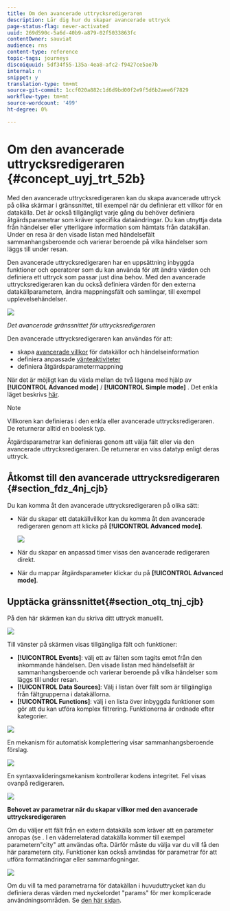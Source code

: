 ```yaml
---
title: Om den avancerade uttrycksredigeraren
description: Lär dig hur du skapar avancerade uttryck
page-status-flag: never-activated
uuid: 269d590c-5a6d-40b9-a879-02f5033863fc
contentOwner: sauviat
audience: rns
content-type: reference
topic-tags: journeys
discoiquuid: 5df34f55-135a-4ea8-afc2-f9427ce5ae7b
internal: n
snippet: y
translation-type: tm+mt
source-git-commit: 1ccf020a882c1d6d9bd00f2e9f5d6b2aee6f7829
workflow-type: tm+mt
source-wordcount: '499'
ht-degree: 0%

---
```



# Om den avancerade uttrycksredigeraren {#concept_uyj_trt_52b}

Med den avancerade uttrycksredigeraren kan du skapa avancerade uttryck på olika skärmar i gränssnittet, till exempel när du definierar ett villkor för en datakälla.
Det är också tillgängligt varje gång du behöver definiera åtgärdsparametrar som kräver specifika dataändringar. Du kan utnyttja data från händelser eller ytterligare information som hämtats från datakällan. Under en resa är den visade listan med händelsefält sammanhangsberoende och varierar beroende på vilka händelser som läggs till under resan.

Den avancerade uttrycksredigeraren har en uppsättning inbyggda funktioner och operatorer som du kan använda för att ändra värden och definiera ett uttryck som passar just dina behov. Med den avancerade uttrycksredigeraren kan du också definiera värden för den externa datakällparametern, ändra mappningsfält och samlingar, till exempel upplevelsehändelser.

![](../assets/journey65.png)

_Det avancerade gränssnittet för uttrycksredigeraren_

Den avancerade uttrycksredigeraren kan användas för att:

* skapa [avancerade villkor](../building-journeys/condition-activity.md#about_condition) för datakällor och händelseinformation
* definiera anpassade [vänteaktiviteter](../building-journeys/wait-activity.md#custom)
* definiera åtgärdsparametermappning

När det är möjligt kan du växla mellan de två lägena med hjälp av **[!UICONTROL Advanced mode]** / **[!UICONTROL Simple mode]** . Det enkla läget beskrivs [här](../building-journeys/condition-activity.md#about_condition).

>[!NOTE]
>
>Villkoren kan definieras i den enkla eller avancerade uttrycksredigeraren. De returnerar alltid en boolesk typ.
>
>Åtgärdsparametrar kan definieras genom att välja fält eller via den avancerade uttrycksredigeraren. De returnerar en viss datatyp enligt deras uttryck.

## Åtkomst till den avancerade uttrycksredigeraren {#section_fdz_4nj_cjb}

Du kan komma åt den avancerade uttrycksredigeraren på olika sätt:

* När du skapar ett datakällvillkor kan du komma åt den avancerade redigeraren genom att klicka på **[!UICONTROL Advanced mode]**.

   ![](../assets/journeyuc2_33.png)

* När du skapar en anpassad timer visas den avancerade redigeraren direkt.
* När du mappar åtgärdsparameter klickar du på **[!UICONTROL Advanced mode]**.

## Upptäcka gränssnittet{#section_otq_tnj_cjb}

På den här skärmen kan du skriva ditt uttryck manuellt.

![](../assets/journey70.png)

Till vänster på skärmen visas tillgängliga fält och funktioner:

* **[!UICONTROL Events]**: välj ett av fälten som tagits emot från den inkommande händelsen. Den visade listan med händelsefält är sammanhangsberoende och varierar beroende på vilka händelser som läggs till under resan.
* **[!UICONTROL Data Sources]**: Välj i listan över fält som är tillgängliga från fältgrupperna i datakällorna.
* **[!UICONTROL Functions]**: välj i en lista över inbyggda funktioner som gör att du kan utföra komplex filtrering. Funktionerna är ordnade efter kategorier.

![](../assets/journey65.png)

En mekanism för automatisk komplettering visar sammanhangsberoende förslag.

![](../assets/journey68.png)

En syntaxvalideringsmekanism kontrollerar kodens integritet. Fel visas ovanpå redigeraren.

![](../assets/journey69.png)

**Behovet av parametrar när du skapar villkor med den avancerade uttrycksredigeraren**

Om du väljer ett fält från en extern datakälla som kräver att en parameter anropas (se [](../datasource/external-data-sources.md). I en väderrelaterad datakälla kommer till exempel parametern&quot;city&quot; att användas ofta. Därför måste du välja var du vill få den här parametern city. Funktioner kan också användas för parametrar för att utföra formatändringar eller sammanfogningar.

![](../assets/journeyuc2_19.png)

Om du vill ta med parametrarna för datakällan i huvuduttrycket kan du definiera deras värden med nyckelordet &quot;params&quot; för mer komplicerade användningsområden. Se [den här sidan](../expression/field-references.md).
